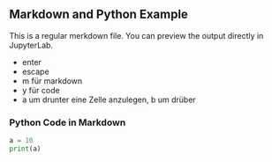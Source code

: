 ## Markdown and Python Example

This is a regular merkdown file. You can preview the output directly in JupyterLab.

- enter
- escape
- m für markdown
- y für code
- a um drunter eine Zelle anzulegen, b um drüber

### Python Code in Markdown

```python
a = 10
print(a)
```
